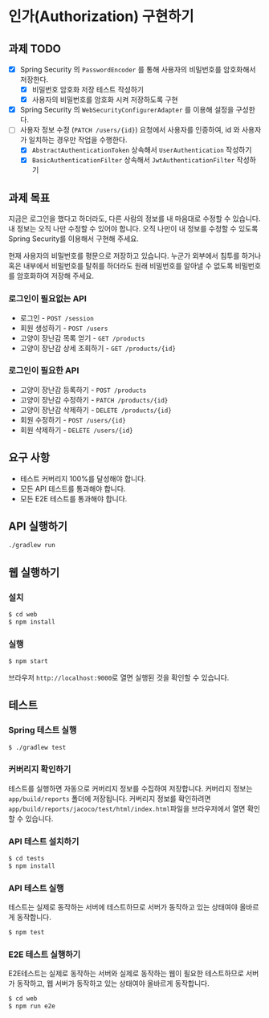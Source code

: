 # 인가(Authorization) 구현하기

## 과제 TODO

- [x] Spring Security 의 `PasswordEncoder` 를 통해 사용자의 비밀번호를 암호화해서 저장한다.
  - [x] 비밀번호 암호화 저장 테스트 작성하기
  - [x] 사용자의 비밀번호를 암호화 시켜 저장하도록 구현
- [x] Spring Security 의 `WebSecurityConfigurerAdapter` 를 이용해 설정을 구성한다.
- [ ] 사용자 정보 수정 (`PATCH /users/{id}`) 요청에서 사용자를 인증하여, id 와 사용자가 일치하는 경우만 작업을 수행한다.
  - [x] `AbstractAuthenticationToken` 상속해서 `UserAuthentication` 작성하기
  - [x] `BasicAuthenticationFilter` 상속해서 `JwtAuthenticationFilter` 작성하기

## 과제 목표

지금은 로그인을 했다고 하더라도, 다른 사람의 정보를 내 마음대로 수정할 수 있습니다. 
내 정보는 오직 나만 수정할 수 있어야 합니다. 오직 나만이 내 정보를 수정할 수 있도록 
Spring Security를 이용해서 구현해 주세요.  

현재 사용자의 비밀번호를 평문으로 저장하고 있습니다. 누군가 외부에서 침투를 하거나 혹은 
내부에서 비밀번호를 탈취를 하더라도 원래 비밀번호를 알아낼 수 없도록 비밀번호를 암호화하여
저장해 주세요.

### 로그인이 필요없는 API

* 로그인 - `POST /session`
* 회원 생성하기 - `POST /users`
* 고양이 장난감 목록 얻기 - `GET /products`
* 고양이 장난감 상세 조회하기 - `GET /products/{id}`

### 로그인이 필요한 API

* 고양이 장난감 등록하기 - `POST /products`
* 고양이 장난감 수정하기 - `PATCH /products/{id}`
* 고양이 장난감 삭제하기 - `DELETE /products/{id}`
* 회원 수정하기 - `POST /users/{id}`
* 회원 삭제하기 - `DELETE /users/{id}`

## 요구 사항

- 테스트 커버리지 100%를 달성해야 합니다.
- 모든 API 테스트를 통과해야 합니다.
- 모든 E2E 테스트를 통과해야 합니다.

## API 실행하기

```bash
./gradlew run
```

## 웹 실행하기

### 설치

```bash
$ cd web
$ npm install
```

### 실행

```bash
$ npm start
```

브라우저 `http://localhost:9000`로 열면 실행된 것을 확인할 수 있습니다.

## 테스트

### Spring 테스트 실행

```bash
$ ./gradlew test
```

### 커버리지 확인하기

테스트를 실행하면 자동으로 커버리지 정보를 수집하여 저장합니다. 커버리지 정보는 `app/build/reports`
폴더에 저장됩니다. 커버리지 정보를 확인하려면 `app/build/reports/jacoco/test/html/index.html`파일을
브라우저에서 열면 확인할 수 있습니다.

### API 테스트 설치하기

```bash
$ cd tests
$ npm install
```

### API 테스트 실행

테스트는 실제로 동작하는 서버에 테스트하므로 서버가 동작하고 있는 상태여야 올바르게 동작합니다.

```bash
$ npm test
```

### E2E 테스트 실행하기

E2E테스트는 실제로 동작하는 서버와 실제로 동작하는 웹이 필요한 테스트하므로 서버가 동작하고, 웹 서버가 동작하고 있는 상태여야 올바르게 동작합니다.

```bash
$ cd web
$ npm run e2e
```
